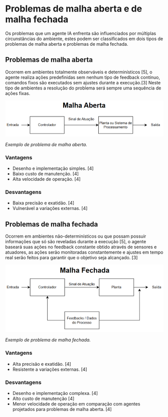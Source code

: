 # Problemas de malha aberta e de malha fechada

Os problemas que um agente IA enfrenta são influenciados por múltiplas circunstâncias do ambiente, estes podem ser classificados em dois tipos de problemas de malha aberta e problemas de malha fechada.

## Problemas de malha aberta

Ocorrem em ambientes totalmente observáveis e determinísticos [5], o agente realiza ações predefinidas sem nenhum tipo de feedback contínuo, comandos fixos são executados sem ajustes durante a execução.[3] Neste tipo de ambientes a resolução do problema será sempre uma sequência de ações fixas.

![malha_aberta](../img/malha_aberta.PNG)

*Exemplo de problema de malha aberta.*

### Vantagens

- Desenho e implementação simples. [4]
- Baixo custo de manutenção. [4]
- Alta velocidade de operação. [4]

### Desvantagens

- Baixa precisão e exatidão. [4]
- Vulnerável a variações externas. [4]

## Problemas de malha fechada

Ocorrem em ambientes não-determinísticos ou que possam possuir informações que só são reveladas durante a execução [5], o agente baseará suas ações no feedback constante obtido através de sensores e atuadores, as ações serão monitoradas constantemente e ajustes em tempo real serão feitos para garantir que o objetivo seja alcançado. [3]

![malha_fechada](../img/malha_fechada.PNG)

*Exemplo de problema de malha fechada.*

### Vantagens

- Alta precisão e exatidão. [4]
- Resistente a variações externas. [4]

### Desvantagens

- Desenho e implementação complexa. [4]
- Alto custo de manutenção [4]
- Menor velocidade de operação em comparação com agentes projetados para problemas de malha aberta. [4]
